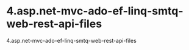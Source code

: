 # 4.asp.net-mvc-ado-ef-linq-smtq-web-rest-api-files
4.asp.net-mvc-ado-ef-linq-smtq-web-rest-api-files
